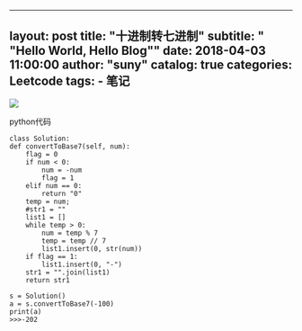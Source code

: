 
---
layout:     post
title:      "十进制转七进制"
subtitle:   " \"Hello World, Hello Blog\""
date:       2018-04-03 11:00:00
author:     "suny"
catalog: true
categories: Leetcode
tags:
    - 笔记
---

<img src="/img/Base7.jpg"/>

python代码

	class Solution:
    def convertToBase7(self, num):
        flag = 0
        if num < 0:
            num = -num
            flag = 1
        elif num == 0:
            return "0"
        temp = num;
        #str1 = ""
        list1 = []
        while temp > 0:
            num = temp % 7
            temp = temp // 7
            list1.insert(0, str(num))
        if flag == 1:
            list1.insert(0, "-")
        str1 = "".join(list1)
        return str1

	s = Solution()
	a = s.convertToBase7(-100)
	print(a)
    >>>-202

	
	



